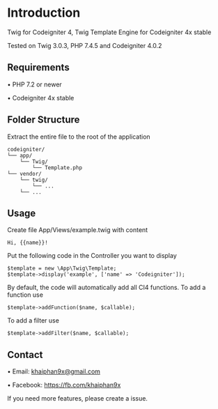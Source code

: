 # Introduction
Twig for Codeigniter 4, Twig Template Engine for Codeigniter 4x stable

Tested on Twig 3.0.3, PHP 7.4.5 and Codeigniter 4.0.2

## Requirements
• PHP 7.2 or newer

• Codeigniter 4x stable

## Folder Structure
Extract the entire file to the root of the application
```
codeigniter/
└── app/
    └── Twig/
        └── Template.php
└── vendor/
    └── twig/
        └── ...
    └── ...
```

## Usage
Create file App/Views/example.twig with content
```
Hi, {{name}}!
```

Put the following code in the Controller you want to display
```
$template = new \App\Twig\Template;
$template->display('example', ['name' => 'Codeigniter']);
```

By default, the code will automatically add all CI4 functions. To add a function use
```
$template->addFunction($name, $callable);
```

To add a filter use
```
$template->addFilter($name, $callable);
```

## Contact
• Email: khaiphan9x@gmail.com

• Facebook: https://fb.com/khaiphan9x

If you need more features, please create a issue.
